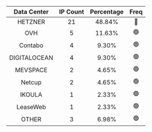 | Data Center | IP Count | Percentage | Freq |
|:------------:|:--------:|:-----------:|:-----:|
| HETZNER | 21 | 48.84% | 🔴 |
| OVH | 5 | 11.63% | 🟢 |
| Contabo | 4 | 9.30% | 🟢 |
| DIGITALOCEAN | 4 | 9.30% | 🟢 |
| MEVSPACE | 2 | 4.65% | 🟢 |
| Netcup | 2 | 4.65% | 🟢 |
| IKOULA | 1 | 2.33% | 🟢 |
| LeaseWeb | 1 | 2.33% | 🟢 |
| OTHER | 3 | 6.98% | 🟢 |